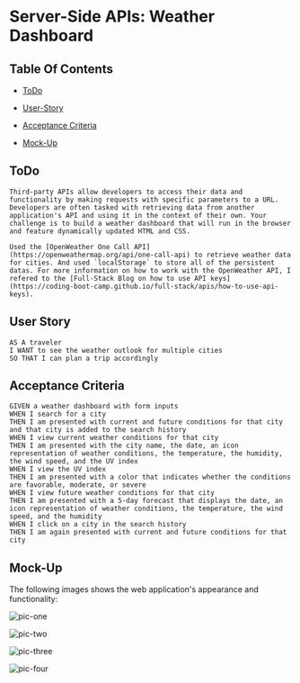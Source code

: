 # Server-Side APIs: Weather Dashboard

## Table Of Contents

- [ToDo](#ToDo)

- [User-Story](#User-Story)

- [Acceptance Criteria](#Acceptance-Criteria)

- [Mock-Up](#Mock-Up)


## ToDo

```
Third-party APIs allow developers to access their data and functionality by making requests with specific parameters to a URL. Developers are often tasked with retrieving data from another application's API and using it in the context of their own. Your challenge is to build a weather dashboard that will run in the browser and feature dynamically updated HTML and CSS.

Used the [OpenWeather One Call API](https://openweathermap.org/api/one-call-api) to retrieve weather data for cities. And used `localStorage` to store all of the persistent datas. For more information on how to work with the OpenWeather API, I refered to the [Full-Stack Blog on how to use API keys](https://coding-boot-camp.github.io/full-stack/apis/how-to-use-api-keys).
```

## User Story

```
AS A traveler
I WANT to see the weather outlook for multiple cities
SO THAT I can plan a trip accordingly
```

## Acceptance Criteria

```
GIVEN a weather dashboard with form inputs
WHEN I search for a city
THEN I am presented with current and future conditions for that city and that city is added to the search history
WHEN I view current weather conditions for that city
THEN I am presented with the city name, the date, an icon representation of weather conditions, the temperature, the humidity, the wind speed, and the UV index
WHEN I view the UV index
THEN I am presented with a color that indicates whether the conditions are favorable, moderate, or severe
WHEN I view future weather conditions for that city
THEN I am presented with a 5-day forecast that displays the date, an icon representation of weather conditions, the temperature, the wind speed, and the humidity
WHEN I click on a city in the search history
THEN I am again presented with current and future conditions for that city
```

## Mock-Up

The following images shows the web application's appearance and functionality:

![pic-one](pictures/Chicago.png)

![pic-two](pictures/Hawai.png)

![pic-three](pictures/Jinka.png)

![pic-four](pictures/Togo.png)
